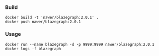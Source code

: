 ### Build

```
docker build -t 'nawer/blazegraph:2.0.1' .
docker push nawer/blazegraph:2.0.1
```

### Usage

```
docker run --name blazegraph -d -p 9999:9999 nawer/blazegraph:2.0.1
docker logs -f blazegraph
```